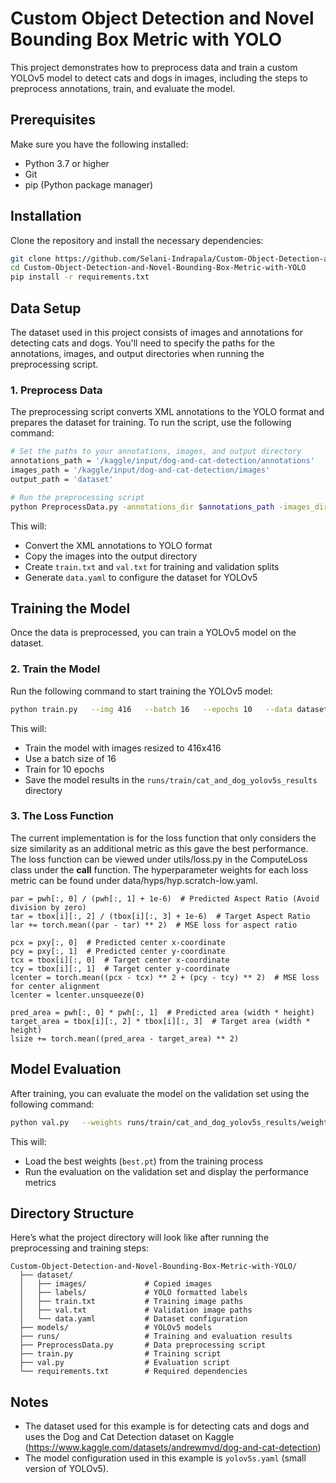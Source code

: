 
# Custom Object Detection and Novel Bounding Box Metric with YOLO

This project demonstrates how to preprocess data and train a custom YOLOv5 model to detect cats and dogs in images, including the steps to preprocess annotations, train, and evaluate the model.

## Prerequisites

Make sure you have the following installed:
- Python 3.7 or higher
- Git
- pip (Python package manager)

## Installation

Clone the repository and install the necessary dependencies:

```bash
git clone https://github.com/Selani-Indrapala/Custom-Object-Detection-and-Novel-Bounding-Box-Metric-with-YOLO.git
cd Custom-Object-Detection-and-Novel-Bounding-Box-Metric-with-YOLO
pip install -r requirements.txt
```

## Data Setup

The dataset used in this project consists of images and annotations for detecting cats and dogs. You'll need to specify the paths for the annotations, images, and output directories when running the preprocessing script.

### 1. Preprocess Data

The preprocessing script converts XML annotations to the YOLO format and prepares the dataset for training. To run the script, use the following command:

```bash
# Set the paths to your annotations, images, and output directory
annotations_path = '/kaggle/input/dog-and-cat-detection/annotations'
images_path = '/kaggle/input/dog-and-cat-detection/images'
output_path = 'dataset'

# Run the preprocessing script
python PreprocessData.py -annotations_dir $annotations_path -images_dir $images_path -output_dir $output_path
```

This will:
- Convert the XML annotations to YOLO format
- Copy the images into the output directory
- Create `train.txt` and `val.txt` for training and validation splits
- Generate `data.yaml` to configure the dataset for YOLOv5

## Training the Model

Once the data is preprocessed, you can train a YOLOv5 model on the dataset.

### 2. Train the Model

Run the following command to start training the YOLOv5 model:

```bash
python train.py   --img 416   --batch 16   --epochs 10   --data dataset/data.yaml   --cfg ./models/yolov5s.yaml   --weights ''   --name cat_and_dog_yolov5s_results
```

This will:
- Train the model with images resized to 416x416
- Use a batch size of 16
- Train for 10 epochs
- Save the model results in the `runs/train/cat_and_dog_yolov5s_results` directory

### 3. The Loss Function 

The current implementation is for the loss function that only considers the size similarity as an additional metric as this gave the best performance. The loss function can be viewed under utils/loss.py in the ComputeLoss class under the __call__ function. The hyperparameter weights for each loss metric can be found under data/hyps/hyp.scratch-low.yaml.

```# Compute Aspect Ratio Loss
par = pwh[:, 0] / (pwh[:, 1] + 1e-6)  # Predicted Aspect Ratio (Avoid division by zero)
tar = tbox[i][:, 2] / (tbox[i][:, 3] + 1e-6)  # Target Aspect Ratio
lar += torch.mean((par - tar) ** 2)  # MSE loss for aspect ratio
```
```# Compute Center Alignment Loss
pcx = pxy[:, 0]  # Predicted center x-coordinate
pcy = pxy[:, 1]  # Predicted center y-coordinate
tcx = tbox[i][:, 0]  # Target center x-coordinate
tcy = tbox[i][:, 1]  # Target center y-coordinate                
lcenter = torch.mean((pcx - tcx) ** 2 + (pcy - tcy) ** 2)  # MSE loss for center alignment
lcenter = lcenter.unsqueeze(0)
```
```# Compute the area similarity
pred_area = pwh[:, 0] * pwh[:, 1]  # Predicted area (width * height)
target_area = tbox[i][:, 2] * tbox[i][:, 3]  # Target area (width * height)
lsize += torch.mean((pred_area - target_area) ** 2)
```
## Model Evaluation

After training, you can evaluate the model on the validation set using the following command:

```bash
python val.py   --weights runs/train/cat_and_dog_yolov5s_results/weights/best.pt   --data dataset/data.yaml   --img 416   --batch 16
```

This will:
- Load the best weights (`best.pt`) from the training process
- Run the evaluation on the validation set and display the performance metrics

## Directory Structure

Here’s what the project directory will look like after running the preprocessing and training steps:

```
Custom-Object-Detection-and-Novel-Bounding-Box-Metric-with-YOLO/
  ├── dataset/
  │   ├── images/             # Copied images
  │   ├── labels/             # YOLO formatted labels
  │   ├── train.txt           # Training image paths
  │   ├── val.txt             # Validation image paths
  │   └── data.yaml           # Dataset configuration
  ├── models/                 # YOLOv5 models
  ├── runs/                   # Training and evaluation results
  ├── PreprocessData.py       # Data preprocessing script
  ├── train.py                # Training script
  ├── val.py                  # Evaluation script
  └── requirements.txt        # Required dependencies
```

## Notes

- The dataset used for this example is for detecting cats and dogs and uses the Dog and Cat Detection dataset on Kaggle (https://www.kaggle.com/datasets/andrewmvd/dog-and-cat-detection)
- The model configuration used in this example is `yolov5s.yaml` (small version of YOLOv5).


